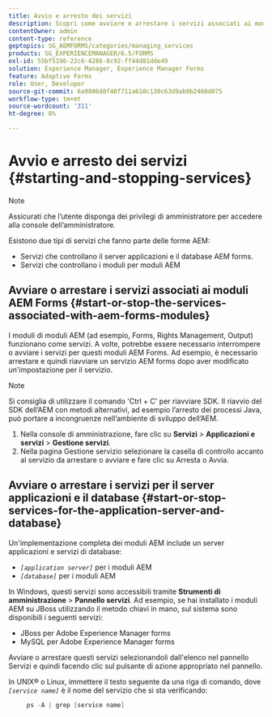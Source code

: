 ```yaml
---
title: Avvio e arresto dei servizi
description: Scopri come avviare e arrestare i servizi associati ai moduli AEM Forms, al server applicazioni e al database.
contentOwner: admin
content-type: reference
geptopics: SG_AEMFORMS/categories/managing_services
products: SG_EXPERIENCEMANAGER/6.5/FORMS
exl-id: 55bf5196-22c6-4286-8c92-ff44d81dde49
solution: Experience Manager, Experience Manager Forms
feature: Adaptive Forms
role: User, Developer
source-git-commit: 6a9806d8f40f711a610c130c63d9ab9b2460d075
workflow-type: tm+mt
source-wordcount: '311'
ht-degree: 0%

---
```


# Avvio e arresto dei servizi {#starting-and-stopping-services}

>[!NOTE]
> 
> Assicurati che l’utente disponga dei privilegi di amministratore per accedere alla console dell’amministratore.

Esistono due tipi di servizi che fanno parte delle forme AEM:

* Servizi che controllano il server applicazioni e il database AEM forms.
* Servizi che controllano i moduli per moduli AEM

## Avviare o arrestare i servizi associati ai moduli AEM Forms {#start-or-stop-the-services-associated-with-aem-forms-modules}

I moduli di moduli AEM (ad esempio, Forms, Rights Management, Output) funzionano come servizi. A volte, potrebbe essere necessario interrompere o avviare i servizi per questi moduli AEM Forms. Ad esempio, è necessario arrestare e quindi riavviare un servizio AEM forms dopo aver modificato un&#39;impostazione per il servizio.

>[!NOTE]
>
> Si consiglia di utilizzare il comando &#39;Ctrl + C&#39; per riavviare SDK. Il riavvio del SDK dell’AEM con metodi alternativi, ad esempio l’arresto dei processi Java, può portare a incongruenze nell’ambiente di sviluppo dell’AEM.

1. Nella console di amministrazione, fare clic su **Servizi** > **Applicazioni e servizi** > **Gestione servizi**.
1. Nella pagina Gestione servizio selezionare la casella di controllo accanto al servizio da arrestare o avviare e fare clic su Arresta o Avvia.

## Avviare o arrestare i servizi per il server applicazioni e il database {#start-or-stop-services-for-the-application-server-and-database}

Un&#39;implementazione completa dei moduli AEM include un server applicazioni e servizi di database:

* *`[application server]`* per i moduli AEM
* *`[database]`* per i moduli AEM

In Windows, questi servizi sono accessibili tramite **Strumenti di amministrazione** > **Pannello servizi**. Ad esempio, se hai installato i moduli AEM su JBoss utilizzando il metodo chiavi in mano, sul sistema sono disponibili i seguenti servizi:

* JBoss per Adobe Experience Manager forms
* MySQL per Adobe Experience Manager forms

Avviare o arrestare questi servizi selezionandoli dall&#39;elenco nel pannello Servizi e quindi facendo clic sul pulsante di azione appropriato nel pannello.

In UNIX® o Linux, immettere il testo seguente da una riga di comando, dove *`[service name]`* è il nome del servizio che si sta verificando:

```java
     ps -A | grep [service name]
```
